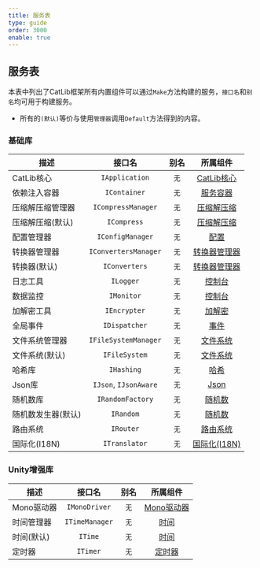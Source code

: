 ```yaml
---
title: 服务表
type: guide
order: 3000
enable: true
---
```


## 服务表

本表中列出了CatLib框架所有内置组件可以通过`Make`方法构建的服务，`接口名`和`别名`均可用于构建服务。

- 所有的`(默认)`等价与使用`管理器`调用`Default`方法得到的内容。

### 基础库

| 描述                | 接口名               | 别名        | 所属组件                              |
| -----------------  |:--------------------:|:-----------:|:------------------------------------:|
| CatLib核心         | `IApplication`       | `无`        | [CatLib核心](application.html)       |
| 依赖注入容器         | `IContainer`         | `无`        | [服务容器](container.html)        |
| 压缩解压缩管理器     | `ICompressManager`   | `无`        | [压缩解压缩](compress.html)            |
| 压缩解压缩(默认)     | `ICompress`          | `无`        | [压缩解压缩](compress.html)            |
| 配置管理器          | `IConfigManager`      | `无`       | [配置](config.html)                   |
| 转换器管理器        | `IConvertersManager`  | `无`       | [转换器管理器](converters.html)        |
| 转换器(默认)        | `IConverters`         | `无`       | [转换器管理器](converters.html)        |
| 日志工具            | `ILogger`             | `无`       | [控制台](console.html)                |
| 数据监控            | `IMonitor`            | `无`       | [控制台](console.html)                |
| 加解密工具          | `IEncrypter`          | `无`       | [加解密](encryption.html)            |
| 全局事件            | `IDispatcher`         | `无`       | [事件](/v1/detail/support/events.html) |
| 文件系统管理器       | `IFileSystemManager` | `无`        | [文件系统](file-system.html)          |
| 文件系统(默认)       | `IFileSystem`        | `无`        | [文件系统](file-system.html)          |
| 哈希库              | `IHashing`            | `无`       | [哈希](hashing.html)                 |
| Json库              | `IJson`, `IJsonAware` | `无`       | [Json](json.html)                   |
| 随机数库            | `IRandomFactory`      | `无`       | [随机数](random.html)                |
| 随机数发生器(默认)   | `IRandom`             | `无`       | [随机数](random.html)                |
| 路由系统            | `IRouter`             | `无`       | [路由系统](routing.html)             |
| 国际化(I18N)        | `ITranslator`         | `无`       | [国际化(I18N)](translation.html)     |

### Unity增强库

| 描述                | 接口名               | 别名        | 所属组件                              |
| -----------------  |:--------------------:|:-----------:|:------------------------------------:|
| Mono驱动器          | `IMonoDriver`        | `无`        | [Mono驱动器](mono-driver.html)       |
| 时间管理器          | `ITimeManager`        | `无`        | [时间](time.html)                   |
| 时间(默认)          | `ITime`              | `无`        | [时间](time.html)                   |
| 定时器              | `ITimer`              | `无`        | [定时器](timer.html)                |